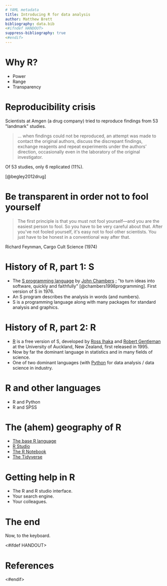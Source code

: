 ```yaml
---
# YAML metadata
title: Introducing R for data analysis
author: Matthew Brett
bibliography: data.bib
<#ifndef HANDOUT>
suppress-bibliography: true
<#endif>
---
```


# Why R?

* Power
* Range
* Transparency

# Reproducibility crisis

Scientists at Amgen (a drug company) tried to reproduce findings from
53 "landmark" studies.

> ... when findings could not be reproduced, an attempt was made to contact
> the original authors, discuss the discrepant findings, exchange reagents and
> repeat experiments under the authors’ direction, occasionally even in the
> laboratory of the original investigator.

Of 53 studies, only 6 replicated (11%).

[@begley2012drug]

# Be transparent in order not to fool yourself

> The first principle is that you must not fool yourself—and you are the
> easiest person to fool. So you have to be very careful about that. After
> you've not fooled yourself, it's easy not to fool other scientists. You just
> have to be honest in a conventional way after that.

Richard Feynman, Cargo Cult Science (1974)

# History of R, part 1: S

* The [S programming
  language](https://en.wikipedia.org/wiki/S_(programming_language)) by [John
  Chambers](https://en.wikipedia.org/wiki/John_Chambers_(statistician)) ; "to
  turn ideas into software, quickly and faithfully" [@chambers1998programming].
  First version of S in 1976.
* An S program describes the analysis in words (and numbers).
* S is a programming language along with many packages for standard analysis
  and graphics.

# History of R, part 2: R

*    [R](https://en.wikipedia.org/wiki/R_(programming_language)) is a free
     version of S, developed by [Ross
     Ihaka](https://en.wikipedia.org/wiki/Ross_Ihaka) and [Robert
     Gentleman](https://en.wikipedia.org/wiki/Robert_Gentleman_(statistician))
     at the University of Auckland, New Zealand, first released in 1995.
*    Now by far the dominant language in statistics and in many fields of
     science.
*    One of two dominant languages (with [Python](https://www.python.org) for
     data analysis / data science in industry.

# R and other languages

* R and Python
* R and SPSS

# The (ahem) geography of R

* [The base R language](https://www.r-project.org)
* [R Studio](https://www.rstudio.com)
* [The R Notebook](https://bookdown.org/yihui/rmarkdown/notebook.html)
* [The Tidyverse](https://www.tidyverse.org)

# Getting help in R

* The R and R studio interface.
* Your search engine.
* Your colleagues.

# The end

Now, to the keyboard.

<#ifdef HANDOUT>
# References
<#endif>
